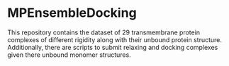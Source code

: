 # MPEnsembleDocking
This repository contains the dataset of 29 transmembrane protein complexes of different rigidity along with their unbound protein structure. Additionally, there are scripts to submit relaxing and docking complexes given there unbound monomer structures.  
